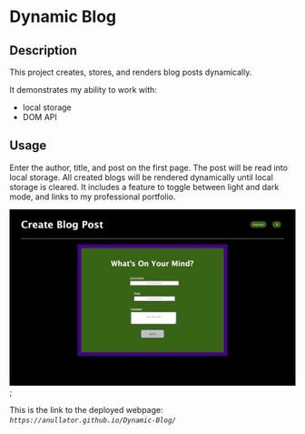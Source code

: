 # Dynamic Blog

## Description

This project creates, stores, and renders blog posts dynamically.

It demonstrates my ability to work with:

- local storage
- DOM API

## Usage

Enter the author, title, and post on the first page. The post will be read into local storage. All created blogs will be rendered dynamically until local storage is cleared. It includes a feature to toggle between light and dark mode, and links to my professional portfolio.

![screenshot of blog post entry page](./assets/images/screenshot-dynamic-blog.jpg);

This is the link to the deployed webpage: _`https://anullator.github.io/Dynamic-Blog/`_
